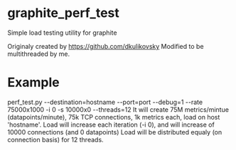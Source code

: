 graphite_perf_test
==================

Simple load testing utility for graphite

Originaly created by https://github.com/dkulikovsky
Modified to be multithreaded by me.

Example
==================

perf_test.py --destination=hostname --port=port --debug=1 --rate 75000x1000 -i 0 -s 10000x0 --threads=12
It will create 75M metrics/mintue (datapoints/minute), 75k TCP connections, 1k metrics each, load on host 'hostname'. Load will increase each iteration (-i 0), and will increase of 10000 connections (and 0 datapoints)
Load will be distributed equaly (on connection basis) for 12 threads.